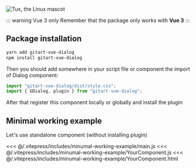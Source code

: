 <!-- <script setup>
import BaseDialog from '@/.vitepress/components/Dialogs/Guide/BaseDialog.vue'
import BaseStyledDialog from '@/.vitepress/components/Dialogs/Guide/BaseStyledDialog.vue'
</script> -->

![Tux, the Linux mascot](/gitart-dialog-logo.svg)


::: warning Vue 3 only
Remember that the package only works with **Vue 3**
:::

## Package installation

```bash
yarn add gitart-vue-dialog
npm install gitart-vue-dialog
```

Then you should add somewhere in your script file or component the import of Dialog component:

```js
import "gitart-vue-dialog/dist/style.css";
import { GDialog, plugin } from "gitart-vue-dialog";
```

After that register this component locally or globally and install the plugin

## Minimal working example

Let's use standalone component (without installing plugin)

<<< @/.vitepress/includes/minumal-working-example/main.js
<<< @/.vitepress/includes/minumal-working-example/YourComponent.js
<<< @/.vitepress/includes/minumal-working-example/YourComponent.html

<!-- <BaseDialog />

Pretty **ugly** dialog, right? Let's add max-width, background and some padding. Take a look:

<BaseStyledDialog /> -->